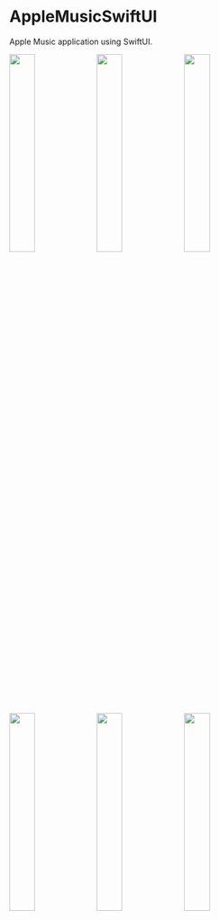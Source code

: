 # AppleMusicSwiftUI

Apple Music application using SwiftUI. 

<img src="https://user-images.githubusercontent.com/22889898/210081167-b8e97a62-ecde-467d-bda8-9d733ca89ab5.png" width="30%"></img> <img src="https://user-images.githubusercontent.com/22889898/210081161-8c480df0-296c-48e3-84a6-f4269fa37177.png" width="30%"></img> <img src="https://user-images.githubusercontent.com/22889898/210081166-28a64405-1fe2-44b7-9ccc-393de0c15fac.png" width="30%"></img> <img src="https://user-images.githubusercontent.com/22889898/210081165-f56b45e2-a4d8-4c36-81a3-5d5426b79ffe.png" width="30%"></img> <img src="https://user-images.githubusercontent.com/22889898/210081162-d0e10f3c-046d-4316-a4a2-e6ac804acdff.png" width="30%"></img> <img src="https://user-images.githubusercontent.com/22889898/210081151-8afec853-afcb-4f45-becd-406f92d39765.png" width="30%"></img> 
